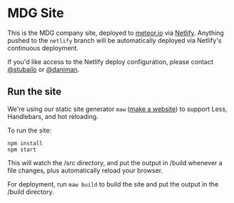 # MDG Site

This is the MDG company site, deployed to [meteor.io](https://www.meteor.io/) via [Netlify](https://www.netlify.com/). Anything pushed to the `netlify` branch will be automatically deployed via Netlify's continuous deployment.

If you'd like access to the Netlify deploy configuration, please contact [@stubailo](https://github.com/stubailo) or [@daniman](https://github.com/daniman).

## Run the site

We're using our static site generator `maw` ([make a website](https://github.com/meteor/website-tool)) to support Less, Handlebars, and hot reloading.

To run the site:

```
npm install
npm start
```

This will watch the /src directory, and put the output in /build whenever a file changes, plus automatically reload your browser.

For deployment, run `maw build` to build the site and put the output in the /build directory.
